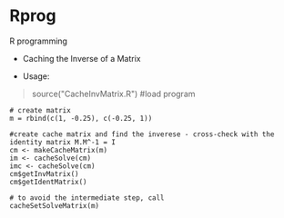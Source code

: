 Rprog
=====

R programming

* Caching the Inverse of a Matrix

* Usage:

> source("CacheInvMatrix.R") #load program

```
# create matrix
m = rbind(c(1, -0.25), c(-0.25, 1))

#create cache matrix and find the inverese - cross-check with the identity matrix M.M^-1 = I
cm <- makeCacheMatrix(m)
im <- cacheSolve(cm)
imc <- cacheSolve(cm)
cm$getInvMatrix()
cm$getIdentMatrix()
 
# to avoid the intermediate step, call
cacheSetSolveMatrix(m)
```
